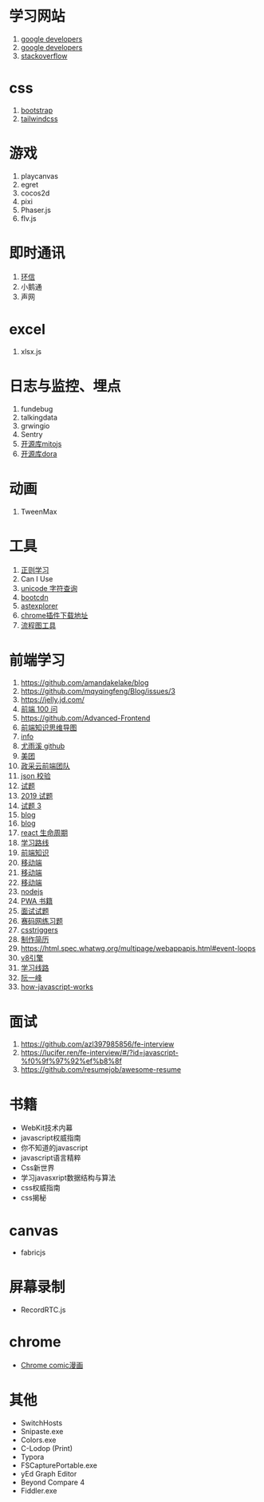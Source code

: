 # 学习网站
1. [google developers](https://developers.google.com/web/updates)
2. [google developers](https://developers.google.com/web/fundamentals/performance/rendering/avoid-large-complex-layouts-and-layout-thrashing?utm_source=devtools#avoid-forced-synchronous-layouts)
3. [stackoverflow](https://stackoverflow.com/users/17157991/liuchengyuan)

# css

1. [bootstrap](https://www.bootcss.com/)
2. [tailwindcss](https://www.tailwindcss.cn/)

# 游戏

1. playcanvas
2. egret
3. cocos2d
4. pixi
5. Phaser.js
6. flv.js

# 即时通讯

1. [环信](http://docs-im.easemob.com/im/quickstart/guide/introduction)
2. 小鹅通
3. 声网

# excel

1. xlsx.js

# 日志与监控、埋点

1. fundebug
2. talkingdata
3. grwingio
4. Sentry
5. [开源库mitojs](https://github.com/mitojs/mitojs)
5. [开源库dora](https://github.com/dora-projects/dora/tree/master/packages/browser/src)

# 动画

1. TweenMax

# 工具

1. [正则学习](https://jex.im/regulex)
2. Can I Use
3. [unicode 字符查询](https://www.qqxiuzi.cn/zh/unicode-zifu.php?plane=1&ks=10000&js=10FFF)
4. [bootcdn](https://www.bootcdn.cn/)
5. [astexplorer](https://astexplorer.net/)
6. [chrome插件下载地址](https://www.crx4chrome.com/crx/3068/)
7. [流程图工具](https://app.diagrams.net/?src=about)

# 前端学习

1. https://github.com/amandakelake/blog
2. https://github.com/mqyqingfeng/Blog/issues/3
3. https://jelly.jd.com/
4. [前端 100 问](https://github.com/yygmind/blog/issues/43)
5. https://github.com/Advanced-Frontend
6. [前端知识思维导图](https://www.cnblogs.com/cYang2030/p/14111036.html)
7. [info](https://www.infoq.cn/article/DsHtSbi6PwCI1TgLL6Jc)
8. [尤雨溪 github](https://github.com/yyx990803/tucao/issues/1)
9. [美团](https://tech.meituan.com/2018/10/11/fe-security-csrf.html)
10. [政采云前端团队](https://www.zoo.team/article/jsbridge)
11. [json 校验](https://ajv.js.org/guide/formats.html#string-formats)
12. [试题](https://bitable.feishu.cn/app8Ok6k9qafpMkgyRbfgxeEnet?from=logout&table=tblEnSV2PNAajtWE&view=vewJHSwJVd)
13. [2019 试题](https://github.com/phshy0607/issue-blog-record/issues/11)
14. [试题 3](https://github.com/Amybiubiu/Blog/issues/19)
15. [blog](https://github.com/yygmind/blog)
16. [blog](https://github.com/aermin/blog)
17. [react 生命周期](https://projects.wojtekmaj.pl/react-lifecycle-methods-diagram/)
18. [学习路线](https://github.com/f2e-awesome/knowledge)
19. [前端知识](https://github.com/f2e-awesome/knowledge)
20. [移动端](https://github.com/RubyLouvre/mobileHack)
21. [移动端](https://www.cnblogs.com/PeunZhang/p/3407453.html#question_23)
22. [移动端](https://blog.csdn.net/hardgirls/article/details/51722519)
23. [nodejs](https://github.com/chyingp/nodejs-learning-guide/blob/master/README.md)
24. [PWA 书籍](https://juejin.cn/post/6844903517103063053)
25. [面试试题](https://github.com/Advanced-Frontend/Daily-Interview-Question)
26. [赛码网练习题](https://exercise.acmcoder.com/comp_ques?type=0)
27. [csstriggers](https://csstriggers.com/)
28. [制作简历](https://www.wondercv.com/jobs/graduation?identify=already_work)
29. https://html.spec.whatwg.org/multipage/webappapis.html#event-loops
30. [v8引擎](https://github.com/Dyanwen/books/blob/master/%E5%9B%BE%E8%A7%A3GoogleV8/01_%E4%BD%A0%E7%9F%A5%E9%81%93v8%E6%98%AF%E5%A6%82%E4%BD%95%E6%89%A7%E8%A1%8Cjs%E4%BB%A3%E7%A0%81%E7%9A%84%E5%90%97%EF%BC%9F.md)
31. [学习线路](https://xie.infoq.cn/article/b674d5f0e32881b78a39aca35)
32. [阮一峰](https://javascript.ruanyifeng.com/bom/performance.html)
33. [how-javascript-works](https://github.com/Troland/how-javascript-works)

# 面试

1. https://github.com/azl397985856/fe-interview
2. https://lucifer.ren/fe-interview/#/?id=javascript-%f0%9f%97%92%ef%b8%8f
3. https://github.com/resumejob/awesome-resume



# 书籍
- WebKit技术内幕
- javascript权威指南
- 你不知道的javascript
- javascript语言精粹
- Css新世界
- 学习javasxript数据结构与算法
- css权威指南
- css揭秘

# canvas

- fabricjs

# 屏幕录制
- RecordRTC.js


# chrome
- [Chrome comic漫画](https://www.google.com/googlebooks/chrome/big_00.html)

# 其他


- SwitchHosts
- Snipaste.exe
- Colors.exe
- C-Lodop (Print)
- Typora
- FSCapturePortable.exe
- yEd Graph Editor
- Beyond Compare 4
- Fiddler.exe

